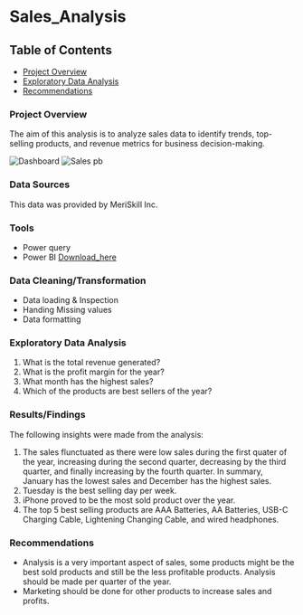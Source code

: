 # Sales_Analysis

## Table of Contents
- [Project Overview](project_overview)
- [Exploratory Data Analysis](exploratory_data_analysis)
- [Recommendations](recommendations)

### Project Overview
The aim of this analysis is to analyze sales data to identify trends, top-selling products, and revenue metrics for business decision-making. 

![Dashboard](Sales_pb.JPG)
![Sales pb](https://github.com/AdeAdeB/Sales_Analysis/assets/152867868/a127133d-9132-49db-a300-d7bf46b57b44)



### Data Sources
This data was provided by MeriSkill Inc.

### Tools
- Power query
- Power BI [Download_here](microsoft.com) 

### Data Cleaning/Transformation
- Data loading & Inspection
- Handing Missing values
- Data formatting

### Exploratory Data Analysis
1. What is the total revenue generated?
2. What is the profit margin for the year?
3. What month has the highest sales?
4. Which of the products are best sellers of the year?

### Results/Findings
The following insights were made from the analysis:
1. The sales flunctuated as there were low sales during the first quater of the year, increasing during the second quarter, decreasing by the third quarter, and finally increasing by the fourth quarter. In summary, January has the lowest sales and December has the highest sales.
2. Tuesday is the best selling day per week.
3. iPhone proved to be the most sold product over the year.
4. The top 5 best selling products are AAA Batteries, AA Batteries, USB-C Charging Cable, Lightening Changing Cable, and wired headphones.

### Recommendations
- Analysis is a very important aspect of sales, some products might be the best sold products and still be the less profitable products. Analysis should be made per quarter of the year.
- Marketing should be done for other products to increase sales and profits.


